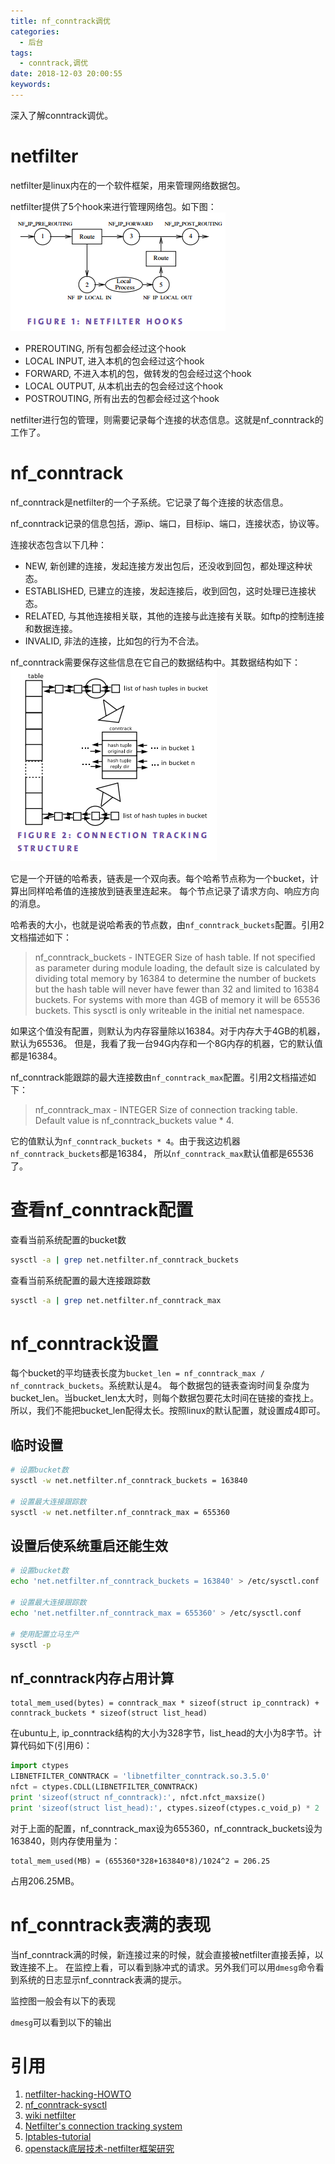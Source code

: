 ```yaml
---
title: nf_conntrack调优
categories:
  - 后台
tags:
  - conntrack,调优
date: 2018-12-03 20:00:55
keywords:
---
```


深入了解conntrack调优。
<!-- more -->
# netfilter
netfilter是linux内在的一个软件框架，用来管理网络数据包。

netfilter提供了5个hook来进行管理网络包。如下图：
![netfilter-hooks](https://raw.githubusercontent.com/tenfyzhong/picture/master/netfilter-hooks.png)

- PREROUTING, 所有包都会经过这个hook
- LOCAL INPUT, 进入本机的包会经过这个hook
- FORWARD, 不进入本机的包，做转发的包会经过这个hook
- LOCAL OUTPUT, 从本机出去的包会经过这个hook
- POSTROUTING, 所有出去的包都会经过这个hook

netfilter进行包的管理，则需要记录每个连接的状态信息。这就是nf_conntrack的工作了。

# nf_conntrack
nf_conntrack是netfilter的一个子系统。它记录了每个连接的状态信息。

nf_conntrack记录的信息包括，源ip、端口，目标ip、端口，连接状态，协议等。

连接状态包含以下几种：
- NEW, 新创建的连接，发起连接方发出包后，还没收到回包，都处理这种状态。
- ESTABLISHED, 已建立的连接，发起连接后，收到回包，这时处理已连接状态。
- RELATED, 与其他连接相关联，其他的连接与此连接有关联。如ftp的控制连接和数据连接。
- INVALID, 非法的连接，比如包的行为不合法。

nf_conntrack需要保存这些信息在它自己的数据结构中。其数据结构如下：
![connection-tracking-structure](https://raw.githubusercontent.com/tenfyzhong/picture/master/connection-tracking-structure.png)

它是一个开链的哈希表，链表是一个双向表。每个哈希节点称为一个bucket，计算出同样哈希值的连接放到链表里连起来。
每个节点记录了请求方向、响应方向的消息。

哈希表的大小，也就是说哈希表的节点数，由`nf_conntrack_buckets`配置。引用2文档描述如下：
>nf_conntrack_buckets - INTEGER
>	Size of hash table. If not specified as parameter during module
>	loading, the default size is calculated by dividing total memory
>	by 16384 to determine the number of buckets but the hash table will
>	never have fewer than 32 and limited to 16384 buckets. For systems
>	with more than 4GB of memory it will be 65536 buckets.
>	This sysctl is only writeable in the initial net namespace.

如果这个值没有配置，则默认为内存容量除以16384。对于内存大于4GB的机器，默认为65536。
但是，我看了我一台94G内存和一个8G内存的机器，它的默认值都是16384。

nf_conntrack能跟踪的最大连接数由`nf_conntrack_max`配置。引用2文档描述如下：
>nf_conntrack_max - INTEGER
>   Size of connection tracking table.  Default value is
>   nf_conntrack_buckets value * 4.

它的值默认为`nf_conntrack_buckets * 4`。由于我这边机器`nf_conntrack_buckets`都是16384，
所以`nf_conntrack_max`默认值都是65536了。

# 查看nf_conntrack配置
查看当前系统配置的bucket数
```bash
sysctl -a | grep net.netfilter.nf_conntrack_buckets
```

查看当前系统配置的最大连接跟踪数
```bash
sysctl -a | grep net.netfilter.nf_conntrack_max
```

# nf_conntrack设置
每个bucket的平均链表长度为`bucket_len = nf_conntrack_max / nf_conntrack_buckets`。系统默认是4。
每个数据包的链表查询时间复杂度为bucket_len。当bucket_len太大时，则每个数据包要花太时间在链接的查找上。
所以，我们不能把bucket_len配得太长。按照linux的默认配置，就设置成4即可。

## 临时设置
```bash
# 设置bucket数
sysctl -w net.netfilter.nf_conntrack_buckets = 163840

# 设置最大连接跟踪数
sysctl -w net.netfilter.nf_conntrack_max = 655360
```

## 设置后使系统重启还能生效
```bash
# 设置bucket数
echo 'net.netfilter.nf_conntrack_buckets = 163840' > /etc/sysctl.conf

# 设置最大连接跟踪数
echo 'net.netfilter.nf_conntrack_max = 655360' > /etc/sysctl.conf

# 使用配置立马生产
sysctl -p
```

## nf_conntrack内存占用计算
```
total_mem_used(bytes) = conntrack_max * sizeof(struct ip_conntrack) + conntrack_buckets * sizeof(struct list_head)
```

在ubuntu上, ip_conntrack结构的大小为328字节，list_head的大小为8字节。计算代码如下(引用6)：
```py
import ctypes
LIBNETFILTER_CONNTRACK = 'libnetfilter_conntrack.so.3.5.0'
nfct = ctypes.CDLL(LIBNETFILTER_CONNTRACK)
print 'sizeof(struct nf_conntrack):', nfct.nfct_maxsize()
print 'sizeof(struct list_head):', ctypes.sizeof(ctypes.c_void_p) * 2
```

对于上面的配置，nf_conntrack_max设为655360，nf_conntrack_buckets设为163840，则内存使用量为：
```
total_mem_used(MB) = (655360*328+163840*8)/1024^2 = 206.25
```
占用206.25MB。


# nf_conntrack表满的表现
当nf_conntrack满的时候，新连接过来的时候，就会直接被netfilter直接丢掉，以致连接不上。
在监控上看，可以看到脉冲式的请求。另外我们可以用`dmesg`命令看到系统的日志显示nf_conntrack表满的提示。

监控图一般会有以下的表现

`dmesg`可以看到以下的输出



# 引用
1. [netfilter-hacking-HOWTO](https://netfilter.org/documentation/HOWTO/netfilter-hacking-HOWTO.txt)
2. [nf_conntrack-sysctl](https://www.kernel.org/doc/Documentation/networking/nf_conntrack-sysctl.txt)  
3. [wiki netfilter](https://en.wikipedia.org/wiki/Netfilter)  
4. [Netfilter's connection tracking system](http://people.netfilter.org/pablo/docs/login.pdf)  
5. [Iptables-tutorial](https://www.frozentux.net/documents/iptables-tutorial/)
6. [openstack底层技术-netfilter框架研究](https://opengers.github.io/openstack/openstack-base-netfilter-framework-overview/)
